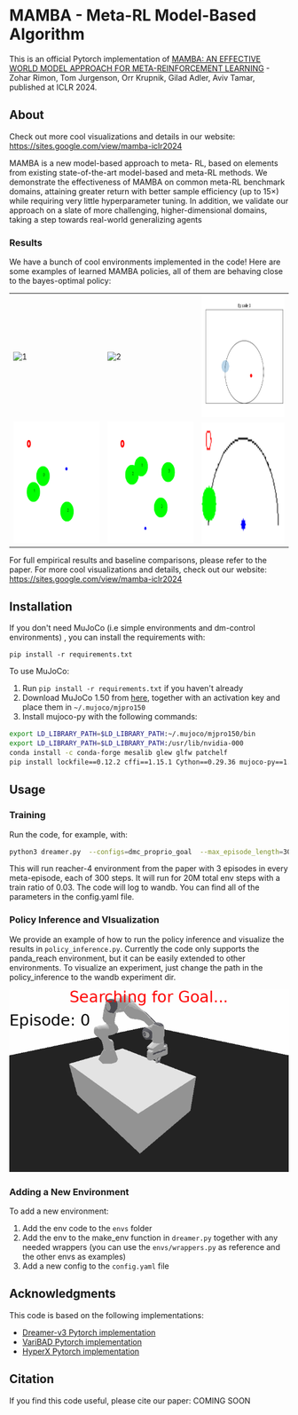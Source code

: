 # MAMBA - Meta-RL Model-Based Algorithm
This is an official Pytorch implementation of [MAMBA: AN EFFECTIVE WORLD MODEL APPROACH
FOR META-REINFORCEMENT LEARNING](https://arxiv.org/) - Zohar Rimon, Tom Jurgenson, Orr Krupnik, Gilad Adler, Aviv Tamar, published at ICLR 2024.

## About
Check out more cool visualizations and details in our website: https://sites.google.com/view/mamba-iclr2024

MAMBA is a new model-based approach to meta-
RL, based on elements from existing state-of-the-art model-based and meta-RL
methods. We demonstrate the effectiveness of MAMBA on common meta-RL
benchmark domains, attaining greater return with better sample efficiency (up to
15×) while requiring very little hyperparameter tuning. In addition, we validate
our approach on a slate of more challenging, higher-dimensional domains, taking
a step towards real-world generalizing agents

### Results
We have a bunch of cool environments implemented in the code! 
Here are some examples of learned MAMBA policies, all of them are behaving close to the bayes-optimal policy: 

<table>
  <tr>
    <td> <img src="assets/humanoid.gif"  alt="1" width = 220px height = 220px ></td>
    <td><img src="assets/reacher.gif" alt="2" width = 220px height = 220px></td>
    <td><img src="assets/escaperoom.gif" alt="2" width = 220px height = 220px></td>
   </tr> 
   <tr>
      <td><img src="assets/reacher3.gif" alt="3" width = 220px height = 220px></td>
      <td><img src="assets/reacher4.gif" alt="4" width = 220px height = 220px></td>
      <td><img src="assets/halfcircle.gif" align="center" alt="4" width = 220px height = 220px>
  </td>
  </tr>
</table>

For full empirical results and baseline comparisons, please refer to the paper. 
For more cool visualizations and details, check out our website: https://sites.google.com/view/mamba-iclr2024

## Installation
If you don't need MuJoCo (i.e simple environments and dm-control environments) , you can install the requirements with: 
```
pip install -r requirements.txt
```
To use MuJoCo:
1. Run ``` pip install -r requirements.txt ``` if you haven't already
2. Download MuJoCo 1.50 from [here](https://www.roboti.us/index.html), together with an activation key and place them in ```~/.mujoco/mjpro150```
3. Install mujoco-py with the following commands:
```bash
export LD_LIBRARY_PATH=$LD_LIBRARY_PATH:~/.mujoco/mjpro150/bin
export LD_LIBRARY_PATH=$LD_LIBRARY_PATH:/usr/lib/nvidia-000
conda install -c conda-forge mesalib glew glfw patchelf
pip install lockfile==0.12.2 cffi==1.15.1 Cython==0.29.36 mujoco-py==1.50.1.68
```


## Usage

### Training
Run the code, for example, with: 
```bash
python3 dreamer.py  --configs=dmc_proprio_goal  --max_episode_length=300  --num_goals=2 --num_meta_episodes=3 --steps=20000000 --task=dmc_reacher_goal --train_ratio=0.03
```
This will run reacher-4 environment from the paper with 3 episodes in every meta-episode, each of 300 steps. It will run for 20M total env steps with a train ratio of 0.03. The code will log to wandb.
You can find all of the parameters in the config.yaml file. 

### Policy Inference and VIsualization

We provide an example of how to run the policy inference and visualize the results in `policy_inference.py`.
Currently the code only supports the panda_reach environment, but it can be easily extended to other environments.
To visualize an experiment, just change the path in the policy_inference to the wandb experiment dir.

<p align="center">
  <img src="assets/panda.gif">
</p>

### Adding a New Environment
To add a new environment:
1. Add the env code to the `envs` folder
2. Add the env to the make_env function in `dreamer.py` together with any needed wrappers (you can use the `envs/wrappers.py` as reference and the other envs as examples)
3. Add a new config to the `config.yaml` file



## Acknowledgments
This code is based on the following implementations:
- [Dreamer-v3 Pytorch implementation](https://github.com/NM512/dreamerv3-torch)
- [VariBAD Pytorch implementation](https://github.com/lmzintgraf/varibad)
- [HyperX Pytorch implementation](https://github.com/lmzintgraf/hyperx)

## Citation
If you find this code useful, please cite our paper:
COMING SOON

